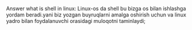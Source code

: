 Answer what is shell in linux:
Linux-os da shell bu bizga os bilan ishlashga yordam beradi.yani biz yozgan buyruqlarni amalga oshirish uchun va linux yadro bilan foydalanuvchi orasidagi muloqotni taminlaydi;